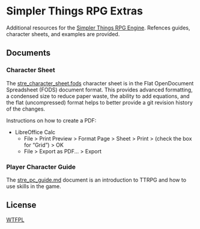 # Simpler Things RPG Extras

Additional resources for the [Simpler Things RPG Engine](https://github.com/ekultails/simpler_things_rpg). Refences guides, character sheets, and examples are provided.

## Documents

### Character Sheet

The [stre_character_sheet.fods](stre_character_sheet.fods) character sheet is in the Flat OpenDocument Spreadsheet (FODS) document format. This provides advanced formatting, a condensed size to reduce paper waste, the ability to add equations, and the flat (uncompressed) format helps to better provide a git revision history of the changes.

Instructions on how to create a PDF:

- LibreOffice Calc
    - File > Print Preview > Format Page > Sheet > Print > (check the box for “Grid”) > OK
    - File > Export as PDF... > Export

### Player Character Guide

The [stre_pc_guide.md](stre_pc_guide.md) document is an introduction to TTRPG and how to use skills in the game.

## License

[WTFPL](http://www.wtfpl.net/about/)

